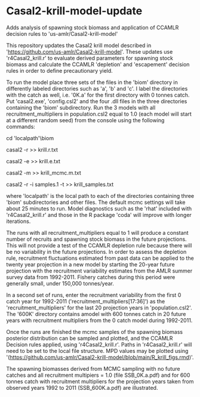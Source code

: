# Casal2-krill-model-update
 Adds analysis of spawning stock biomass and application of CCAMLR decision rules to 'us-amlr/Casal2-krill-model'
 
This repository updates the Casal2 krill model described in 'https://github.com/us-amlr/Casal2-krill-model'. These updates use 'r4Casal2_krill.r' to evaluate derived parameters for spawning stock biomass and calculate the CCAMLR 'depletion' and 'escapement' decision rules in order to define precautionary yield.

To run the model place three sets of the files in the 'biom' directory in differently labeled directories such as 'a', 'b' and 'c'. I label the directories with the catch as well, i.e. '0K.a' for the first directory with 0 tonnes catch.
Put 'casal2.exe', 'config.csl2' and the four .dll files in the three directories containing the 'biom' subdirectory.
Run the 3 models with all recruitment_multipliers in population.csl2 equal to 1.0 (each model will start at a different random seed) from the console using the following commands:

cd 'localpath'\biom

casal2 -r >> krill.r.txt

casal2 -e >> krill.e.txt

casal2 -m >> krill_mcmc.m.txt

casal2 -r -i samples.1 -t >> krill_samples.txt

where 'localpath' is the local path to each of the directories containing three 'biom' subdirectories and other files.
The default mcmc settings will take about 25 minutes to run. Model diagnostics such as the 'rhat'  included with 'r4Casal2_krill.r' and those in the R package 'coda' will improve with longer iterations. 

The runs with all recruitment_multipliers equal to 1 will produce a constant number of recruits and spawning stock biomass in the future projections. This will not provide a test of the CCAMLR depletion rule because there will be no variability in the future projections. In order to assess the depletion rule, recruitment fluctuations estimated from past data can be applied to the twenty year projection in a new model by starting the 20-year future projection with the recruitment variability estimates from the AMLR summer survey data from 1992-2011. Fishery catches during this period were generally small, under 150,000 tonnes/year.

In a second set of runs, enter the recruitment variability from the first 0 catch year for 1992-2011 ('recruitment_multipliers[17:36]') as the 'recruitment_multipliers' for the last 20 projection years in 'population.csl2'. The '600K' directory contains amodel with 600 tonnes catch in 20 future years with recruitment multipliers from the 0 catch model during 1992-2011.

Once the runs are finished the mcmc samples of the spawning biomass posterior distribution can be sampled and plotted, and the CCAMLR Decision rules applied, using 'r4Casal2_krill.r'. Paths in 'r4Casal2_krill.r' will need to be set to the local file structure. MPD values may be plotted using '(https://github.com/us-amlr/Casal2-krill-model/blob/main/R_krill_figs.rmd)'.

The spawning biomasses derived from MCMC sampling with no future catches and all recruitment multipiers = 1.0 (file SSB_0K.a.pdf) and for 600 tonnes catch with recruitment multipliers for the projection years taken from observed years 1992 to 2011 (SSB_600K.a.pdf) are illustrated.
